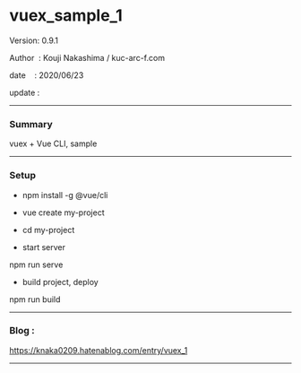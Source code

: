 ﻿# vuex_sample_1

 Version: 0.9.1

 Author  : Kouji Nakashima / kuc-arc-f.com

 date    : 2020/06/23

 update  :

***
### Summary

vuex + Vue CLI, sample

***
### Setup

* npm install -g @vue/cli

* vue create my-project

* cd my-project

* start server

npm run serve

* build project, deploy

npm run build

***
### Blog :

https://knaka0209.hatenablog.com/entry/vuex_1


***

